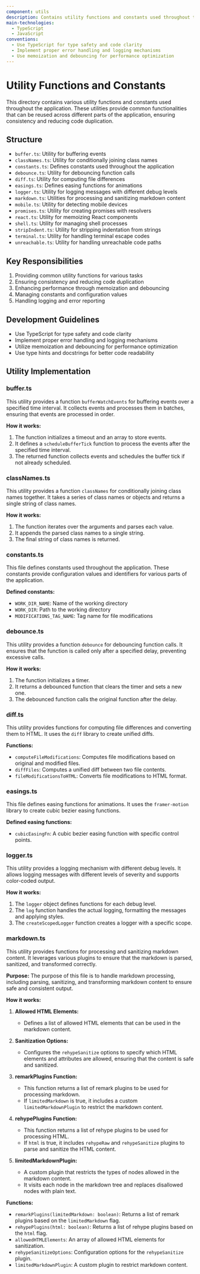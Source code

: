 ```yaml
---
component: utils
description: Contains utility functions and constants used throughout the application
main-technologies:
  - TypeScript
  - JavaScript
conventions:
  - Use TypeScript for type safety and code clarity
  - Implement proper error handling and logging mechanisms
  - Use memoization and debouncing for performance optimization
---
```


# Utility Functions and Constants

This directory contains various utility functions and constants used throughout the application. These utilities provide common functionalities that can be reused across different parts of the application, ensuring consistency and reducing code duplication.

## Structure

- `buffer.ts`: Utility for buffering events
- `classNames.ts`: Utility for conditionally joining class names
- `constants.ts`: Defines constants used throughout the application
- `debounce.ts`: Utility for debouncing function calls
- `diff.ts`: Utility for computing file differences
- `easings.ts`: Defines easing functions for animations
- `logger.ts`: Utility for logging messages with different debug levels
- `markdown.ts`: Utilities for processing and sanitizing markdown content
- `mobile.ts`: Utility for detecting mobile devices
- `promises.ts`: Utility for creating promises with resolvers
- `react.ts`: Utility for memoizing React components
- `shell.ts`: Utility for managing shell processes
- `stripIndent.ts`: Utility for stripping indentation from strings
- `terminal.ts`: Utility for handling terminal escape codes
- `unreachable.ts`: Utility for handling unreachable code paths

## Key Responsibilities

1. Providing common utility functions for various tasks
2. Ensuring consistency and reducing code duplication
3. Enhancing performance through memoization and debouncing
4. Managing constants and configuration values
5. Handling logging and error reporting

## Development Guidelines

- Use TypeScript for type safety and code clarity
- Implement proper error handling and logging mechanisms
- Utilize memoization and debouncing for performance optimization
- Use type hints and docstrings for better code readability

## Utility Implementation

### buffer.ts

This utility provides a function `bufferWatchEvents` for buffering events over a specified time interval. It collects events and processes them in batches, ensuring that events are processed in order.

**How it works:**
1. The function initializes a timeout and an array to store events.
2. It defines a `scheduleBufferTick` function to process the events after the specified time interval.
3. The returned function collects events and schedules the buffer tick if not already scheduled.

### classNames.ts

This utility provides a function `classNames` for conditionally joining class names together. It takes a series of class names or objects and returns a single string of class names.

**How it works:**
1. The function iterates over the arguments and parses each value.
2. It appends the parsed class names to a single string.
3. The final string of class names is returned.

### constants.ts

This file defines constants used throughout the application. These constants provide configuration values and identifiers for various parts of the application.

**Defined constants:**
- `WORK_DIR_NAME`: Name of the working directory
- `WORK_DIR`: Path to the working directory
- `MODIFICATIONS_TAG_NAME`: Tag name for file modifications

### debounce.ts

This utility provides a function `debounce` for debouncing function calls. It ensures that the function is called only after a specified delay, preventing excessive calls.

**How it works:**
1. The function initializes a timer.
2. It returns a debounced function that clears the timer and sets a new one.
3. The debounced function calls the original function after the delay.

### diff.ts

This utility provides functions for computing file differences and converting them to HTML. It uses the `diff` library to create unified diffs.

**Functions:**
- `computeFileModifications`: Computes file modifications based on original and modified files.
- `diffFiles`: Computes a unified diff between two file contents.
- `fileModificationsToHTML`: Converts file modifications to HTML format.

### easings.ts

This file defines easing functions for animations. It uses the `framer-motion` library to create cubic bezier easing functions.

**Defined easing functions:**
- `cubicEasingFn`: A cubic bezier easing function with specific control points.

### logger.ts

This utility provides a logging mechanism with different debug levels. It allows logging messages with different levels of severity and supports color-coded output.

**How it works:**
1. The `logger` object defines functions for each debug level.
2. The `log` function handles the actual logging, formatting the messages and applying styles.
3. The `createScopedLogger` function creates a logger with a specific scope.

### markdown.ts

This utility provides functions for processing and sanitizing markdown content. It leverages various plugins to ensure that the markdown is parsed, sanitized, and transformed correctly.

**Purpose:**
The purpose of this file is to handle markdown processing, including parsing, sanitizing, and transforming markdown content to ensure safe and consistent output.

**How it works:**
1. **Allowed HTML Elements:**
   - Defines a list of allowed HTML elements that can be used in the markdown content.
   
2. **Sanitization Options:**
   - Configures the `rehypeSanitize` options to specify which HTML elements and attributes are allowed, ensuring that the content is safe and sanitized.

3. **remarkPlugins Function:**
   - This function returns a list of remark plugins to be used for processing markdown.
   - If `limitedMarkdown` is true, it includes a custom `limitedMarkdownPlugin` to restrict the markdown content.

4. **rehypePlugins Function:**
   - This function returns a list of rehype plugins to be used for processing HTML.
   - If `html` is true, it includes `rehypeRaw` and `rehypeSanitize` plugins to parse and sanitize the HTML content.

5. **limitedMarkdownPlugin:**
   - A custom plugin that restricts the types of nodes allowed in the markdown content.
   - It visits each node in the markdown tree and replaces disallowed nodes with plain text.

**Functions:**
- `remarkPlugins(limitedMarkdown: boolean)`: Returns a list of remark plugins based on the `limitedMarkdown` flag.
- `rehypePlugins(html: boolean)`: Returns a list of rehype plugins based on the `html` flag.
- `allowedHTMLElements`: An array of allowed HTML elements for sanitization.
- `rehypeSanitizeOptions`: Configuration options for the `rehypeSanitize` plugin.
- `limitedMarkdownPlugin`: A custom plugin to restrict markdown content.


